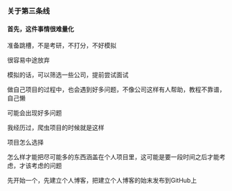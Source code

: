 ### 关于第三条线

#### 首先，这件事情很难量化

准备跳槽，不是考研，不打分，不好模拟

很容易中途放弃

模拟的话，可以筛选一些公司，提前尝试面试

做自己项目的过程中，也会遇到好多问题，不像公司这样有人帮助，教程不靠谱，自己懒

可能会出现好多问题

我经历过，爬虫项目的时候就是这样

项目怎么选择

怎么样才能把尽可能多的东西涵盖在个人项目里，这可能是要一段时间之后才能考虑，才该考虑的问题

先开始一个，先建立个人博客，把建立个人博客的始末发布到GitHub上

